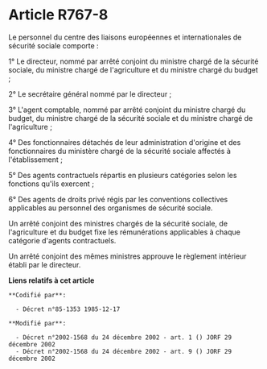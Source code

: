 # Article R767-8

Le personnel du centre des liaisons européennes et internationales de sécurité sociale comporte :

1° Le directeur, nommé par arrêté conjoint du ministre chargé de la sécurité sociale, du ministre chargé de l'agriculture et
du ministre chargé du budget ;

2° Le secrétaire général nommé par le directeur ;

3° L'agent comptable, nommé par arrêté conjoint du ministre chargé du budget, du ministre chargé de la sécurité sociale et du
ministre chargé de l'agriculture ;

4° Des fonctionnaires détachés de leur administration d'origine et des fonctionnaires du ministère chargé de la sécurité
sociale affectés à l'établissement ;

5° Des agents contractuels répartis en plusieurs catégories selon les fonctions qu'ils exercent ;

6° Des agents de droits privé régis par les conventions collectives applicables au personnel des organismes de sécurité
sociale.

Un arrêté conjoint des ministres chargés de la sécurité sociale, de l'agriculture et du budget fixe les rémunérations
applicables à chaque catégorie d'agents contractuels.

Un arrêté conjoint des mêmes ministres approuve le règlement intérieur établi par le directeur.

**Liens relatifs à cet article**

	**Codifié par**:

	  - Décret n°85-1353 1985-12-17

	**Modifié par**:

	  - Décret n°2002-1568 du 24 décembre 2002 - art. 1 () JORF 29 décembre 2002
	  - Décret n°2002-1568 du 24 décembre 2002 - art. 9 () JORF 29 décembre 2002
